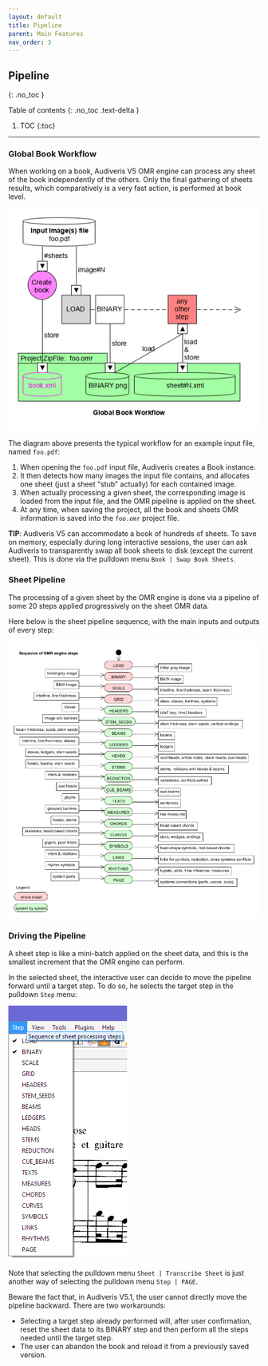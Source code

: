 ```yaml
---
layout: default
title: Pipeline
parent: Main Features
nav_order: 3
---
```

## Pipeline
{: .no_toc }

Table of contents
{: .no_toc .text-delta }

1. TOC
{:toc}

---

### Global Book Workflow
When working on a book, Audiveris V5 OMR engine can process any sheet of the book independently of
the others.
Only the final gathering of sheets results, which comparatively is a very fast action,
is performed at book level.

![](../assets/images/book_workflow.png)

The diagram above presents the typical workflow for an example input file, named `foo.pdf`:
1. When opening the `foo.pdf` input file, Audiveris creates a Book instance.
2. It then detects how many images the input file contains, and allocates one sheet
(just a sheet "stub" actually) for each contained image.
3. When actually processing a given sheet, the corresponding image is loaded from the input file,
and the OMR pipeline is applied on the sheet.
4. At any time, when saving the project, all the book and sheets OMR information is saved into the
`foo.omr` project file.

**TIP**: Audiveris V5 can accommodate a book of hundreds of sheets.
To save on memory, especially during long interactive sessions, the user can ask Audiveris to
transparently swap all book sheets to disk (except the current sheet).
This is done via the pulldown menu `Book | Swap Book Sheets`.

### Sheet Pipeline

The processing of a given sheet by the OMR engine is done via a pipeline of some 20 steps
applied progressively on the sheet OMR data.

Here below is the sheet pipeline sequence, with the main inputs and outputs of every step:

![](../assets/images/pipeline.png)

### Driving the Pipeline

A sheet step is like a mini-batch applied on the sheet data, and this is the smallest increment
that the OMR engine can perform.

In the selected sheet, the interactive user can decide to move the pipeline forward until a target
step.
To do so, he selects the target step in the pulldown `Step` menu:

![Steps](../assets/images/step_menu.png)

Note that selecting the pulldown menu `Sheet | Transcribe Sheet` is just another way of selecting
the pulldown menu `Step | PAGE`.

Beware the fact that, in Audiveris V5.1, the user cannot directly move the pipeline backward.
There are two workarounds:
* Selecting a target step already performed will, after user confirmation, reset the sheet data to
its BINARY step and then perform all the steps needed until the target step.
* The user can abandon the book and reload it from a previously saved version.
